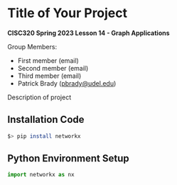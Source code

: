# Title of Your Project

**CISC320 Spring 2023 Lesson 14 - Graph Applications**

Group Members:
* First member (email)
* Second member (email)
* Third member (email)
* Patrick Brady (pbrady@udel.edu)

Description of project

## Installation Code

```sh
$> pip install networkx
```

## Python Environment Setup

```python
import networkx as nx
```